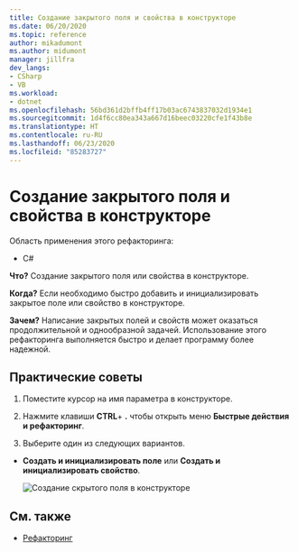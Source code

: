 ```yaml
---
title: Создание закрытого поля и свойства в конструкторе
ms.date: 06/20/2020
ms.topic: reference
author: mikadumont
ms.author: midumont
manager: jillfra
dev_langs:
- CSharp
- VB
ms.workload:
- dotnet
ms.openlocfilehash: 56bd361d2bffb4ff17b03ac6743837032d1934e1
ms.sourcegitcommit: 1d4f6cc80ea343a667d16beec03220cfe1f43b8e
ms.translationtype: HT
ms.contentlocale: ru-RU
ms.lasthandoff: 06/23/2020
ms.locfileid: "85283727"
---
```

# <a name="generate-private-field-and-property-from-constructor"></a>Создание закрытого поля и свойства в конструкторе

Область применения этого рефакторинга: 

- C# 

**Что?** Создание закрытого поля или свойства в конструкторе. 

**Когда?** Если необходимо быстро добавить и инициализировать закрытое поле или свойство в конструкторе.

**Зачем?** Написание закрытых полей и свойств может оказаться продолжительной и однообразной задачей. Использование этого рефакторинга выполняется быстро и делает программу более надежной.

## <a name="how-to"></a>Практические советы 

1. Поместите курсор на имя параметра в конструкторе.

2. Нажмите клавиши **CTRL**+ **.** чтобы открыть меню **Быстрые действия и рефакторинг**.
   
3. Выберите один из следующих вариантов.

- **Создать и инициализировать поле** или **Создать и инициализировать свойство**.

   ![Создание скрытого поля в конструкторе](media/generate-private-field-from-constructor.png)

## <a name="see-also"></a>См. также 

- [Рефакторинг](../refactoring-in-visual-studio.md)
